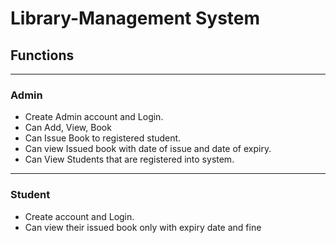 # Library-Management System

## Functions
------
### Admin

<ul>
  <li>Create Admin account and Login.</li>
  <li>Can Add, View, Book</li>
  <li>Can Issue Book to registered student.</li>
  <li>Can view Issued book with date of issue and date of expiry.</li>
  <li>Can View Students that are registered into system.</li>
 </ul>
 
 ------
 
 ### Student
 
 <ul>
  <li>Create account and Login.</li>
  <li>Can view their issued book only with expiry date and fine</li>
 </ul>
 
 
